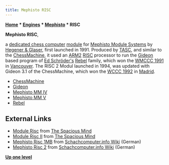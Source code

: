 ```yaml
---
title: Mephisto RISC
---
```

**[Home](Home "Home") \* [Engines](Engines "Engines") \* [Mephisto](Mephisto "Mephisto") \* RISC**


**Mephisto RISC**,  

a [dedicated chess computer](Dedicated_Chess_Computers "Dedicated Chess Computers") [module](Module "Module") for [Mephisto Module Systems](Mephisto_Module_Systems "Mephisto Module Systems") by [Hegener & Glaser](Hegener_%26_Glaser "Hegener & Glaser"), first launched in 1991. Produced by [TASC](TASC "TASC"), and similar to the [ChessMachine](ChessMachine "ChessMachine"), it used an [ARM2](ARM2 "ARM2") [RISC](https://en.wikipedia.org/wiki/Reduced_instruction_set_computing) processor to run the [Gideon](Gideon "Gideon") based program of [Ed Schröder's](Ed_Schroder "Ed Schroder") [Rebel](Rebel "Rebel") family, which won the [WMCCC 1991](WMCCC_1991 "WMCCC 1991") in [Vancouver](https://en.wikipedia.org/wiki/Vancouver). The RISC 2 Modul launched in 1994, was updated with Gideon 3.1 of the ChessMachine, which won the [WCCC 1992](WCCC_1992 "WCCC 1992") in [Madrid](https://en.wikipedia.org/wiki/Madrid). 






* [ChessMachine](ChessMachine "ChessMachine")
* [Gideon](Gideon "Gideon")
* [Mephisto MM IV](Mephisto_MM_IV "Mephisto MM IV")
* [Mephisto MM V](Mephisto_MM_V "Mephisto MM V")
* [Rebel](Rebel "Rebel")


## External Links


* [Module Risc](http://www.spacious-mind.com/html/module_risc.html) from [The Spacious Mind](The_Spacious_Mind "The Spacious Mind")
* [Module Risc II](http://www.spacious-mind.com/html/module_risc_ii.html) from [The Spacious Mind](The_Spacious_Mind "The Spacious Mind")
* [Mephisto Risc 1MB](http://www.schach-computer.info/wiki/index.php/Mephisto_Risc_1MB) from [Schachcomputer.info Wiki](http://www.schach-computer.info/wiki/index.php/Hauptseite_En) (German)
* [Mephisto Risc 2](http://www.schach-computer.info/wiki/index.php/Mephisto_Risc_2) from [Schachcomputer.info Wiki](http://www.schach-computer.info/wiki/index.php/Hauptseite_En) (German)


**[Up one level](Mephisto "Mephisto")**







 
